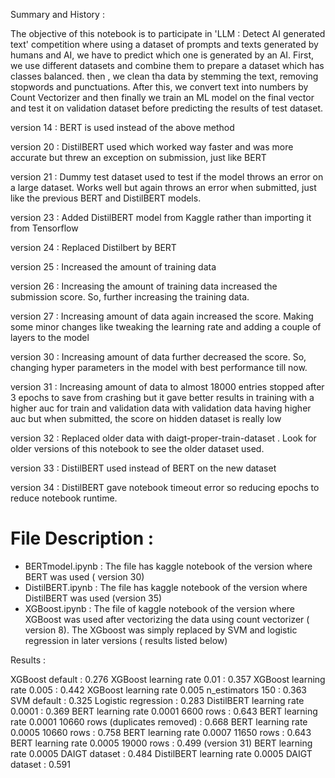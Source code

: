 Summary and History :

The objective of this notebook is to participate in 'LLM : Detect AI generated text' competition where using a dataset of prompts and texts generated by humans and AI, we have to predict which one is generated by an AI. First, we use different datasets and combine them to prepare a dataset which has classes balanced. then , we clean tha data by stemming the text, removing stopwords and punctuations. After this, we convert text into numbers by Count Vectorizer and then finally we train an ML model on the final vector and test it on validation dataset before predicting the results of test dataset.

version 14 : BERT is used instead of the above method

version 20 : DistilBERT used which worked way faster and was more accurate but threw an exception on submission, just like BERT

version 21 : Dummy test dataset used to test if the model throws an error on a large dataset. Works well but again throws an error when submitted, just like the previous BERT and DistilBERT models.

version 23 : Added DistilBERT model from Kaggle rather than importing it from Tensorflow

version 24 : Replaced Distilbert by BERT

version 25 : Increased the amount of training data

version 26 : Increasing the amount of training data increased the submission score. So, further increasing the training data.

version 27 : Increasing amount of data again increased the score. Making some minor changes like tweaking the learning rate and adding a couple of layers to the model

version 30 : Increasing amount of data further decreased the score. So, changing hyper parameters in the model with best performance till now.

version 31 : Increasing amount of data to almost 18000 entries stopped after 3 epochs to save from crashing but it gave better results in training with a higher auc for train and validation data with validation data having higher auc but when submitted, the score on hidden dataset is really low

version 32 : Replaced older data with daigt-proper-train-dataset . Look for older versions of this notebook to see the older dataset used.

version 33 : DistilBERT used instead of BERT on the new dataset

version 34 : DistilBERT gave notebook timeout error so reducing epochs to reduce notebook runtime.

# File Description :

* BERTmodel.ipynb : The file has kaggle notebook of the version where BERT was used ( version 30)
* DistilBERT.ipynb : The file has kaggle notebook  of the version where DistilBERT was used (version 35)
* XGBoost.ipynb : The file of kaggle notebook of the version where XGBoost was used after vectorizing the data using count vectorizer ( version 8). The XGboost was simply replaced by SVM and logistic regression in later versions ( results listed below)


Results :

XGBoost default : 0.276
XGBoost learning rate 0.01 : 0.357
XGBoost learning rate 0.005 : 0.442
XGBoost learning rate 0.005 n_estimators 150 : 0.363
SVM default : 0.325
Logistic regression : 0.283
DistilBERT learning rate 0.0001 : 0.369
BERT learning rate 0.0001 6600 rows : 0.643
BERT learning rate 0.0001 10660 rows (duplicates removed) : 0.668
BERT learning rate 0.0005 10660 rows : 0.758
BERT learning rate 0.0007 11650 rows : 0.643
BERT learning rate 0.0005 19000 rows : 0.499 (version 31)
BERT learning rate 0.0005 DAIGT dataset : 0.484
DistilBERT learning rate 0.0005 DAIGT dataset : 0.591
